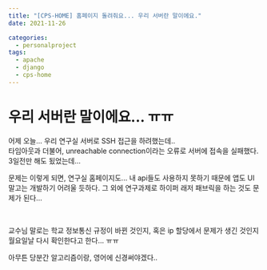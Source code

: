 ```yaml
---
title: "[CPS-HOME] 홈페이지 돌려줘요... 우리 서버란 말이에요."
date: 2021-11-26

categories:
  - personalproject
tags:
  - apache
  - django
  - cps-home
---
```


# 우리 서버란 말이에요... ㅠㅠ


어제 오늘... 우리 연구실 서버로 SSH 접근을 하려했는데.. <br>
타임아웃과 더불어, unreachable connection이라는 오류로 서버에 접속을 실패했다. 3일전만 해도 됬었는데...

문제는 이렇게 되면, 연구실 홈페이지도... 내 api들도 사용하지 못하기 때문에 앱도 UI 말고는 개발하기 어려울 듯하다. 그 외에 연구과제로 하이퍼 래저 패브릭을 하는 것도 문제가 된다...

<br>

교수님 말로는 학교 정보통신 규정이 바뀐 것인지, 혹은 ip 할당에서 문제가 생긴 것인지 월요일날 다시 확인한다고 한다... ㅠㅠ

아무튼 당분간 알고리즘이랑, 영어에 신경써야겠다..

<br>
<br>
